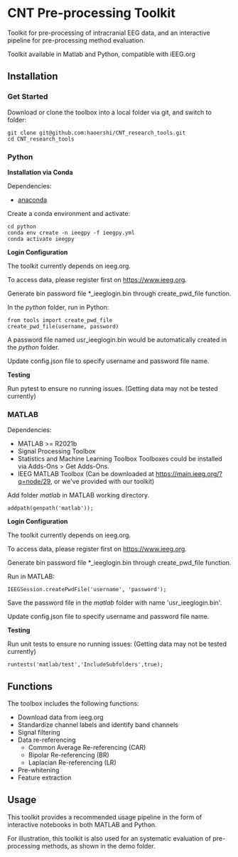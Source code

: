 # CNT Pre-processing Toolkit
Toolkit for pre-processing of intracranial EEG data, and an interactive pipeline for pre-processing method evaluation.

Toolkit available in Matlab and Python, compatible with iEEG.org

## Installation

### Get Started 

Download or clone the toolbox into a local folder via git, and switch to folder:
```
git clone git@github.com:haoershi/CNT_research_tools.git
cd CNT_research_tools
```

### Python

**Installation via Conda**

Dependencies: 
* [anaconda](https://www.anaconda.com)


Create a conda environment and activate:
```
cd python
conda env create -n ieegpy -f ieegpy.yml
conda activate ieegpy
```

**Login Configuration**

The toolkit currently depends on ieeg.org.

To access data, please register first on https://www.ieeg.org.

Generate bin password file *_ieeglogin.bin through create_pwd_file function.

In the _python_ folder, run in Python:
```\python
from tools import create_pwd_file
create_pwd_file(username, password)
```
A password file named usr_ieeglogin.bin would be automatically created in the _python_ folder.

Update config.json file to specify username and password file name.

**Testing**

Run pytest to ensure no running issues.
(Getting data may not be tested currently)


### MATLAB
Dependencies: 
* MATLAB >= R2021b
* Signal Processing Toolbox
* Statistics and Machine Learning Toolbox
Toolboxes could be installed via Adds-Ons > Get Adds-Ons.
* IEEG MATLAB Toolbox (Can be downloaded at https://main.ieeg.org/?q=node/29, or we've provided with our toolkit)

Add folder _matlab_ in MATLAB working directory.
```\matlab
addpath(genpath('matlab'));
```

**Login Configuration**

The toolkit currently depends on ieeg.org.

To access data, please register first on https://www.ieeg.org.

Generate bin password file *_ieeglogin.bin through create_pwd_file function.

Run in MATLAB:
```\matlab
IEEGSession.createPwdFile('username', 'password');
```
Save the password file in the _matlab_ folder with name 'usr_ieeglogin.bin'.

Update config.json file to specify username and password file name.

**Testing**

Run unit tests to ensure no running issues:
(Getting data may not be tested currently)
```
runtests('matlab/test','IncludeSubfolders',true);
```

## Functions

The toolbox includes the following functions:
* Download data from ieeg.org
* Standardize channel labels and identify band channels
* Signal filtering
* Data re-referencing 
    * Common Average Re-referencing (CAR)
    * Bipolar Re-referencing (BR)
    * Laplacian Re-referencing (LR)
* Pre-whitening
* Feature extraction

## Usage

This toolkit provides a recommended usage pipeline in the form of interactive notebooks in both MATLAB and Python.

For illustration, this toolkit is also used for an systematic evaluation of pre-processing methods, as shown in the demo folder.  
